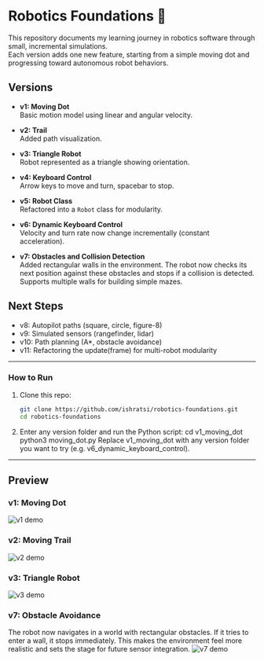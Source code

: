 # Robotics Foundations 🚀

This repository documents my learning journey in robotics software through small, incremental simulations.  
Each version adds one new feature, starting from a simple moving dot and progressing toward autonomous robot behaviors.

## Versions

- **v1: Moving Dot**  
  Basic motion model using linear and angular velocity.

- **v2: Trail**  
  Added path visualization.

- **v3: Triangle Robot**  
  Robot represented as a triangle showing orientation.

- **v4: Keyboard Control**  
  Arrow keys to move and turn, spacebar to stop.

- **v5: Robot Class**  
  Refactored into a `Robot` class for modularity.

- **v6: Dynamic Keyboard Control**  
  Velocity and turn rate now change incrementally (constant acceleration).

- **v7: Obstacles and Collision Detection**  
  Added rectangular walls in the environment. The robot now checks its next position against these obstacles and stops if a collision is detected. Supports multiple walls for building simple mazes. 
  

## Next Steps  
- v8: Autopilot paths (square, circle, figure-8)  
- v9: Simulated sensors (rangefinder, lidar)  
- v10: Path planning (A*, obstacle avoidance)
- v11: Refactoring the update(frame) for multi-robot modularity

---

### How to Run
1. Clone this repo:
   ```bash
   git clone https://github.com/ishratsi/robotics-foundations.git
   cd robotics-foundations
2. Enter any version folder and run the Python script:
        cd v1_moving_dot
        python3 moving_dot.py
    Replace v1_moving_dot with any version folder you want to try (e.g. v6_dynamic_keyboard_control).

---

## Preview

### v1: Moving Dot
![v1 demo](media/v1_sim.gif)

### v2: Moving Trail
![v2 demo](media/v2_sim.gif)

### v3: Triangle Robot
![v3 demo](media/v3_sim.gif)

### v7: Obstacle Avoidance
The robot now navigates in a world with rectangular obstacles. If it tries to enter a wall, it stops immediately. This makes the environment feel more realistic and sets the stage for future sensor integration.
![v7 demo](media/v7_sim.gif)